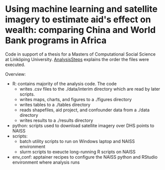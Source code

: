 # Using machine learning and satellite imagery to estimate aid's effect on wealth: comparing China and World Bank programs in Africa
Code in support of a thesis for a Masters of Computational Social Science at Linköping University.  [AnalysisSteps](https://github.com/cc50liu/ChinaWorldBankAidLocationSelectionAfrica/blob/main/AnalysisSteps.md) explains the order the files were executed.

Overview:
- R: contains majority of the analysis code.  The code
  - writes .csv files to the ./data/interim directory which are read by later scripts.
  - writes maps, charts, and figures to a ./figures directory
  - writes tables to a ./tables directory
  - reads shapefiles, aid project, and confounder data from a ./data directory
  - writes results to a ./results directory
- python: scripts used to download satellite imagery over DHS points to NAISS
- scripts:
  - batch utility scripts to run on Windows laptop and NAISS environment
  - slurm scripts to exeucte long-running R scripts on NAISS
- env_conf: apptainer recipes to configure the NAISS python and RStudio environment where analysis runs


